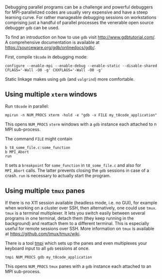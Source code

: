 Debugging parallel programs can be a challenge and powerful debuggers for MPI-parallelized codes are usually very expensive and
have a steep learning curve. For rather manageable debugging sessions on workstations comprising just a handful of parallel processes the venerable open source debugger `gdb` can be used.

To find an introduction on how to use `gdb` visit http://www.gdbtutorial.com/. A comprehensive documentation
is available at https://sourceware.org/gdb/onlinedocs/gdb/.

First, compile `t8code` in debugging mode:
```
configure --enable-mpi --enable-debug --enable-static --disable-shared CFLAGS='-Wall -O0 -g' CXXFLAGS='-Wall -O0 -g'
```
Static linkage makes using `gdb` (and `valgrind`) more comfortable.

## Using multiple `xterm` windows
Run `t8code` in parallel:
```
mpirun -n NUM_PROCS xterm -hold -e "gdb -x FILE my_t8code_application"
```
This opens `NUM_PROCS` `xterm` windows with a `gdb` instance each attached to n MPI sub-process.

The command `FILE` might contain
```
b t8_some_file.c:some_function
b MPI_Abort
run
```
It sets a `breakpoint` for `some_function` in `t8_some_file.c` and also for `MPI_Abort` calls.
The latter prevents closing the `gdb` sessions in case of a crash. `run` is necessary
to actually start the program.

## Using multiple `tmux` panes
If there is no X11 session available (headless mode, i.e. no GUI), for example when working on a cluster
over SSH, then alternatively, one could use `tmux`. `tmux` is a terminal multiplexer. It lets you switch
easily between several programs in one terminal, detach them (they keep running in the background) and
reattach them to a different terminal. This is especially useful for remote sessions over SSH. More
information on `tmux` is available at https://github.com/tmux/tmux/wiki.

There is a tool [tmpi](https://github.com/Azrael3000/tmpi) which sets up the panes and even multiplexes
your keyboard input to all `gdb` sessions at once.
```
tmpi NUM_PROCS gdb my_t8code_application
```
This opens `NUM_PROCS` `tmux` panes with a `gdb` instance each attached to an MPI sub-process.




